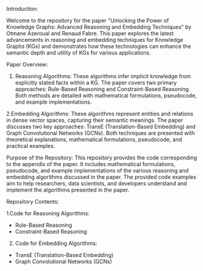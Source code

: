 Introduction:

Welcome to the repository for the paper "Unlocking the Power of Knowledge Graphs: Advanced Reasoning and Embedding Techniques" by Otmane Azeroual and Renaud Fabre. This paper explores the latest advancements in reasoning and embedding techniques for Knowledge Graphs (KGs) and demonstrates how these technologies can enhance the semantic depth and utility of KGs for various applications.

Paper Overview:

1. Reasoning Algorithms: These algorithms infer implicit knowledge from explicitly stated facts within a KG. The paper covers two primary approaches: Rule-Based Reasoning and Constraint-Based Reasoning. Both methods are detailed with mathematical formulations, pseudocode, and example implementations.

2.Embedding Algorithms: These algorithms represent entities and relations in dense vector spaces, capturing their semantic meanings. The paper discusses two key approaches: TransE (Translation-Based Embedding) and Graph Convolutional Networks (GCNs). Both techniques are presented with theoretical explanations, mathematical formulations, pseudocode, and practical examples.

Purpose of the Repository: This repository provides the code corresponding to the appendix of the paper. It includes mathematical formulations, pseudocode, and example implementations of the various reasoning and embedding algorithms discussed in the paper. The provided code examples aim to help researchers, data scientists, and developers understand and implement the algorithms presented in the paper.

Repository Contents:

1.Code for Reasoning Algorithms:
- Rule-Based Reasoning
- Constraint-Based Reasoning
2. Code for Embedding Algorithms:
- TransE (Translation-Based Embedding)
- Graph Convolutional Networks (GCNs)
